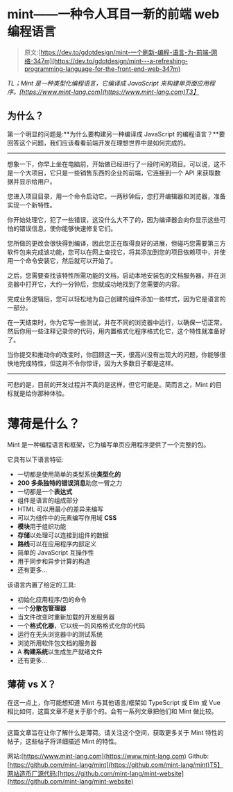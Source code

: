 # mint——一种令人耳目一新的前端 web 编程语言

> 原文:[https://dev.to/gdotdesign/mint-一个刷新-编程-语言-为-前端-网络-347m](https://dev.to/gdotdesign/mint---a-refreshing-programming-language-for-the-front-end-web-347m)

*TL；Mint 是一种类型化编程语言，它编译成 JavaScript 来构建单页面应用程序。[https://www.mint-lang.com](https://www.mint-lang.com)T3】*

## [](#why)为什么？

第一个明显的问题是:**为什么要构建另一种编译成 JavaScript 的编程语言？**要回答这个问题，我们应该看看前端开发在理想世界中是如何完成的。

* * *

想象一下，你早上坐在电脑前，开始做已经进行了一段时间的项目。可以说，这不是一个大项目，它只是一些销售东西的企业的前端，它连接到一个 API 来获取数据并显示给用户。

您进入项目目录，用一个命令启动它。一两秒钟后，您打开编辑器和浏览器，准备实现一个新特性。

你开始处理它，犯了一些错误，这没什么大不了的，因为编译器会向你显示这些可怕的错误信息，使你能够快速修复它们。

您所做的更改会很快得到编译，因此您正在取得良好的进展，但碰巧您需要第三方软件包来完成该功能，您可以在网上查找它，将其添加到您的项目依赖项中，并使用一个命令安装它，然后就可以开始了。

之后，您需要查找该特性所需功能的文档，启动本地安装包的文档服务器，并在浏览器中打开它，大约一分钟后，您就成功地找到了您需要的内容。

完成业务逻辑后，您可以轻松地为自己创建的组件添加一些样式，因为它是语言的一部分。

在一天结束时，你为它写一些测试，并在不同的浏览器中运行，以确保一切正常。然后你用一些注释记录你的代码，用内置格式化程序格式化它，这个特性就准备好了。

当你提交和推动你的改变时，你回顾这一天，很高兴没有出现大的问题，你能够很快地完成特性，但这并不令你惊讶，因为大多数日子都是这样。

* * *

可悲的是，目前的开发过程并不真的是这样，但它可能是。简而言之，Mint 的目标就是给你那种体验。

# [](#what-is-mint)薄荷是什么？

Mint 是一种编程语言和框架，它为编写单页应用程序提供了一个完整的包。

它具有以下语言特征:

*   一切都是使用简单的类型系统**类型化的**
*   **200 多条独特的错误消息**助您一臂之力
*   一切都是一个**表达式**
*   组件是语言的组成部分
*   HTML 可以用最小的差异来编写
*   可以为组件中的元素编写作用域 **CSS**
*   **模块**用于组织功能
*   **存储**以处理可以连接到组件的数据
*   **路线**可以在应用程序内部定义
*   简单的 JavaScript 互操作性
*   用于同步和异步计算的构造
*   还有更多…

该语言内置了给定的工具:

*   初始化应用程序/包的命令
*   一个**分散包管理器**
*   当文件改变时重新加载的开发服务器
*   一个**格式化器**，它以统一的风格格式化你的代码
*   运行在无头浏览器中的测试系统
*   浏览所用软件包文档的服务器
*   A **构建系统**以生成生产就绪文件
*   还有更多…

## [](#mint-vs-x)薄荷 vs X？

在这一点上，你可能想知道 Mint 与其他语言/框架如 TypeScript 或 Elm 或 Vue 相比如何，这篇文章不是关于那个的。会有一系列文章把他们和 Mint 做比较。

* * *

这篇文章旨在让你了解什么是薄荷。请关注这个空间，获取更多关于 Mint 特性的帖子，这些帖子将详细描述 Mint 的特性。

网站:[https://www.mint-lang.com](https://www.mint-lang.com)
Github:[https://github.com/mint-lang/mint](https://github.com/mint-lang/mint)T5】网站造币厂源代码:[https://github.com/mint-lang/mint-website](https://github.com/mint-lang/mint-website)